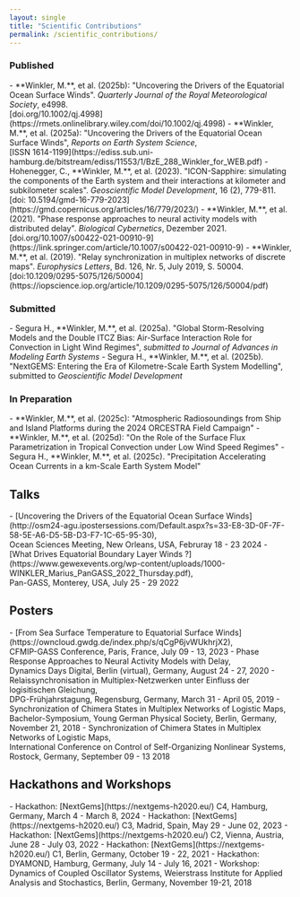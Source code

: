 ```yaml
---
layout: single
title: "Scientific Contributions"
permalink: /scientific_contributions/
---
```

<h3>Published</h3>
- **Winkler, M.**, et al. (2025b): "Uncovering the Drivers of the Equatorial Ocean Surface Winds". <i>Quarterly Journal of the Royal Meteorological Society</i>, e4998. <br>[doi.org/10.1002/qj.4998](https://rmets.onlinelibrary.wiley.com/doi/10.1002/qj.4998)
- **Winkler, M.**, et al. (2025a): "Uncovering the Drivers of the Equatorial Ocean Surface Winds", <i>Reports on Earth System Science</i>, <br>[ISSN 1614-1199](https://ediss.sub.uni-hamburg.de/bitstream/ediss/11553/1/BzE_288_Winkler_for_WEB.pdf)
- Hohenegger, C., **Winkler, M.**, et al. (2023). "ICON-Sapphire: simulating the components of the Earth system and their interactions at kilometer and subkilometer scales". <i>Geoscientific Model Development</i>, 16 (2), 779-811. <br>[doi: 10.5194/gmd-16-779-2023](https://gmd.copernicus.org/articles/16/779/2023/)
- **Winkler, M.**, et al. (2021). "Phase response approaches to neural activity models with distributed delay". <i>Biological Cybernetics</i>, Dezember 2021. [doi.org/10.1007/s00422-021-00910-9](https://link.springer.com/article/10.1007/s00422-021-00910-9)
- **Winkler, M.**, et al. (2019). "Relay synchronization in multiplex networks of discrete maps". <i>Europhysics Letters</i>, Bd. 126, Nr. 5, July 2019, S. 50004. [doi:10.1209/0295-5075/126/50004](https://iopscience.iop.org/article/10.1209/0295-5075/126/50004/pdf)

<h3>Submitted</h3>
- Segura H., **Winkler, M.**, et al. (2025a). "Global Storm-Resolving Models and the Double ITCZ Bias: Air-Surface Interaction Role for Convection in Light Wind Regimes", <i>submitted to Journal of Advances in Modeling Earth Systems</i>
- Segura H., **Winkler, M.**, et al. (2025b). "NextGEMS: Entering the Era of Kilometre-Scale Earth System Modelling", submitted to <i>Geoscientific Model Development</i>

<h3>In Preparation</h3>
- **Winkler, M.**, et al. (2025c): "Atmospheric Radiosoundings from Ship and Island Platforms during the 2024 ORCESTRA Field Campaign"
- **Winkler, M.**, et al. (2025d): "On the Role of the Surface Flux Parametrization in Tropical Convection under Low Wind Speed Regimes"
- Segura H., **Winkler, M.**, et al. (2025c). "Precipitation Accelerating Ocean Currents in a km-Scale Earth System Model"

<h2>Talks</h2>
- [Uncovering the Drivers of the Equatorial Ocean Surface Winds](http://osm24-agu.ipostersessions.com/Default.aspx?s=33-E8-3D-0F-7F-58-5E-A6-D5-5B-D3-F7-1C-65-95-30),<br>
Ocean Sciences Meeting, New Orleans, USA, Februray 18 - 23 2024
- [What Drives Equatorial Boundary Layer Winds ?](https://www.gewexevents.org/wp-content/uploads/1000-WINKLER_Marius_PanGASS_2022_Thursday.pdf),<br>
Pan-GASS, Monterey, USA, July 25 - 29 2022

<h2>Posters</h2>
- [From Sea Surface Temperature to Equatorial Surface Winds](https://owncloud.gwdg.de/index.php/s/qCgP6jvWUkhrjX2),<br>
CFMIP-GASS Conference, Paris, France, July 09 - 13, 2023
- Phase Response Approaches to Neural Activity Models with Delay,<br>
Dynamics Days Digital, Berlin (virtual), Germany, August 24 - 27, 2020
- Relaissynchronisation in Multiplex-Netzwerken unter Einfluss der logisitischen Gleichung,<br>
DPG-Frühjahrstagung, Regensburg, Germany, March 31 - April 05, 2019
- Synchronization of Chimera States in Multiplex Networks of Logistic Maps,<br>
Bachelor-Symposium, Young German Physical Society, Berlin, Germany, November 21, 2018
- Synchronization of Chimera States in Multiplex Networks of Logistic Maps,<br>
International Conference on Control of Self-Organizing Nonlinear Systems, Rostock, Germany, September 09 - 13 2018

<h2>Hackathons and Workshops</h2>
- Hackathon: [NextGems](https://nextgems-h2020.eu/) C4, Hamburg, Germany, March 4 - March 8, 2024
- Hackathon: [NextGems](https://nextgems-h2020.eu/) C3, Madrid, Spain, May 29 - June 02, 2023
- Hackathon: [NextGems](https://nextgems-h2020.eu/) C2, Vienna, Austria, June 28 - July 03, 2022
- Hackathon: [NextGems](https://nextgems-h2020.eu/) C1, Berlin, Germany, October 19 - 22, 2021
- Hackathon: DYAMOND, Hamburg, Germany, July 14 - July 16, 2021
- Workshop: Dynamics of Coupled Oscillator Systems, Weierstrass Institute for Applied Analysis and Stochastics, Berlin, Germany, November 19-21, 2018


